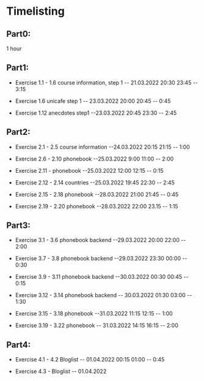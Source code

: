 # Timelisting

## Part0:

1 hour

## Part1:

- Exercise 1.1 - 1.6 course information, step 1
  -- 21.03.2022 20:30 23:45 -- 3:15

- Exercise 1.6 unicafe step 1
  -- 23.03.2022 20:00 20:45 -- 0:45

- Exercise 1.12 anecdotes step1
  --23.03.2022 20:45 23:30 -- 2:45

## Part2:

- Exercise 2.1 - 2.5 course information
  --24.03.2022 20:15 21:15 -- 1:00

- Exercise 2.6 - 2.10 phonebook
  --25.03.2022 9:00 11:00 -- 2:00

- Exercise 2.11 - phonebook
  --25.03.2022 12:00 12:15 -- 0:15

- Exercise 2.12 - 2.14 countries
  --25.03.2022 19:45 22:30 -- 2:45

- Exercise 2.15 - 2.18 phonebook
  --28.03.2022 21:00 21:45 -- 0:45

- Exercise 2.19 - 2.20 phonebook
  --28.03.2022 22:00 23.15 -- 1:15

## Part3:

- Exercise 3.1 - 3.6 phonebook backend
  --29.03.2022 20:00 22:00 -- 2:00

- Exercise 3.7 - 3.8 phonebook backend
  --29.03.2022 23:30 00:00 -- 0:30

- Exercise 3.9 - 3.11 phonebook backend
  --30.03.2022 00:30 00:45 -- 0:15

- Exercise 3.12 - 3.14 phonebook backend
  -- 30.03.2022 01:30 03:00 -- 1:30

- Exercise 3.15 - 3.18 phonebook
  --31.03.2022 11:15 12:15 -- 1:00

- Exercise 3.19 - 3.22 phonebook
  -- 31.03.2022 14:15 16:15 -- 2:00

## Part4:

- Exercise 4.1 - 4.2 Bloglist
  -- 01.04.2022 00:15 01:00 -- 0:45

- Exercise 4.3 - Bloglist
  -- 01.04.2022 
